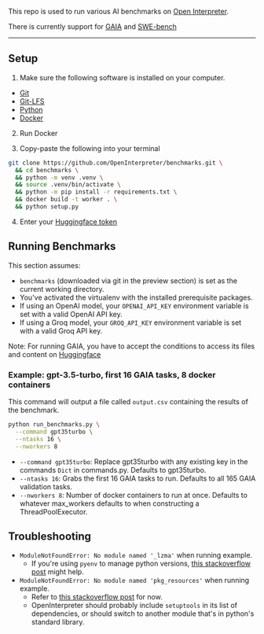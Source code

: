 This repo is used to run various AI benchmarks on [Open Interpreter](https://github.com/OpenInterpreter/open-interpreter).

There is currently support for [GAIA](https://huggingface.co/gaia-benchmark) and [SWE-bench](https://www.swebench.com/)

---

## Setup

1. Make sure the following software is installed on your computer.

- [Git](https://git-scm.com)
- [Git-LFS](https://git-lfs.com)
- [Python](https://www.python.org)
- [Docker](https://www.docker.com/)

2. Run Docker

3. Copy-paste the following into your terminal

```bash
git clone https://github.com/OpenInterpreter/benchmarks.git \
  && cd benchmarks \
  && python -m venv .venv \
  && source .venv/bin/activate \
  && python -m pip install -r requirements.txt \
  && docker build -t worker . \
  && python setup.py
```

4. Enter your [Huggingface token](https://huggingface.co/settings/tokens)

## Running Benchmarks

This section assumes:

- `benchmarks` (downloaded via git in the preview section) is set as the current working directory.
- You've activated the virtualenv with the installed prerequisite packages.
- If using an OpenAI model, your `OPENAI_API_KEY` environment variable is set with a valid OpenAI API key.
- If using a Groq model, your `GROQ_API_KEY` environment variable is set with a valid Groq API key.

Note: For running GAIA, you have to accept the conditions to access its files and content on [Huggingface](https://huggingface.co/datasets/gaia-benchmark/GAIA)

### Example: gpt-3.5-turbo, first 16 GAIA tasks, 8 docker containers

This command will output a file called `output.csv` containing the results of the benchmark.

```bash
python run_benchmarks.py \
  --command gpt35turbo \
  --ntasks 16 \
  --nworkers 8
```

- `--command gpt35turbo`: Replace gpt35turbo with any existing key in the commands `Dict` in commands.py. Defaults to gpt35turbo.
- `--ntasks 16`: Grabs the first 16 GAIA tasks to run. Defaults to all 165 GAIA validation tasks.
- `--nworkers 8`: Number of docker containers to run at once. Defaults to whatever max_workers defaults to when constructing a ThreadPoolExecutor.

## Troubleshooting

- `ModuleNotFoundError: No module named '_lzma'` when running example.
  - If you're using `pyenv` to manage python versions, [this stackoverflow post](https://stackoverflow.com/questions/59690698/modulenotfounderror-no-module-named-lzma-when-building-python-using-pyenv-on) might help.
- `ModuleNotFoundError: No module named 'pkg_resources'` when running example.
  - Refer to [this stackoverflow post](https://stackoverflow.com/questions/7446187/no-module-named-pkg-resources) for now.
  - OpenInterpreter should probably include `setuptools` in its list of dependencies, or should switch to another module that's in python's standard library.
